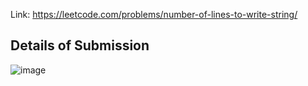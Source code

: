 Link: https://leetcode.com/problems/number-of-lines-to-write-string/
## Details of Submission
![image](https://github.com/mgalang229/LeetCode-Number-of-Lines-To-Write-String/assets/51401355/04b28fb5-9d57-498f-b5cc-aa8169d4287c)
